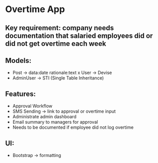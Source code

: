 # Overtime App

## Key requirement: company needs documentation that salaried employees did or did not get overtime each week

## Models:
- Post -> data:date rationale:text
x User -> Devise
- AdminUser -> STI (Single Table Inheritance)

## Features:
- Approval Workflow
- SMS Sending -> link to approval or overtime input
- Administrate admin dashboard
- Email summary to managers for approval
- Needs to be documented if employee did not log overtime

## UI:
- Bootstrap -> formatting
